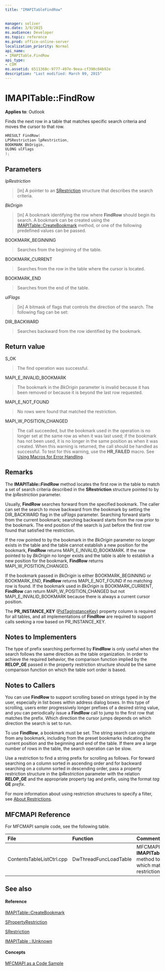 ```yaml
---
title: "IMAPITableFindRow"
 
 
manager: soliver
ms.date: 3/9/2015
ms.audience: Developer
ms.topic: reference
ms.prod: office-online-server
localization_priority: Normal
api_name:
- IMAPITable.FindRow
api_type:
- COM
ms.assetid: 6511368c-9777-497e-9eea-cf390c04b92e
description: "Last modified: March 09, 2015"
---
```


# IMAPITable::FindRow

  
  
**Applies to**: Outlook 
  
Finds the next row in a table that matches specific search criteria and moves the cursor to that row.
  
```cpp
HRESULT FindRow(
LPSRestriction lpRestriction,
BOOKMARK BkOrigin,
ULONG ulFlags
);
```

## Parameters

 _lpRestriction_
  
> [in] A pointer to an [SRestriction](srestriction.md) structure that describes the search criteria. 
    
 _BkOrigin_
  
> [in] A bookmark identifying the row where **FindRow** should begin its search. A bookmark can be created using the [IMAPITable::CreateBookmark](imapitable-createbookmark.md) method, or one of the following predefined values can be passed. 
    
BOOKMARK_BEGINNING 
  
> Searches from the beginning of the table. 
    
BOOKMARK_CURRENT 
  
> Searches from the row in the table where the cursor is located. 
    
BOOKMARK_END 
  
> Searches from the end of the table. 
    
 _ulFlags_
  
> [in] A bitmask of flags that controls the direction of the search. The following flag can be set:
    
DIR_BACKWARD 
  
> Searches backward from the row identified by the bookmark.
    
## Return value

S_OK 
  
> The find operation was successful.
    
MAPI_E_INVALID_BOOKMARK 
  
> The bookmark in the  _BkOrigin_ parameter is invalid because it has been removed or because it is beyond the last row requested. 
    
MAPI_E_NOT_FOUND 
  
> No rows were found that matched the restriction.
    
MAPI_W_POSITION_CHANGED
  
> The call succeeded, but the bookmark used in the operation is no longer set at the same row as when it was last used; if the bookmark has not been used, it is no longer in the same position as when it was created. When this warning is returned, the call should be handled as successful. To test for this warning, use the **HR_FAILED** macro. See [Using Macros for Error Handling](using-macros-for-error-handling.md).
    
## Remarks

The **IMAPITable::FindRow** method locates the first row in the table to match a set of search criteria described in the **SRestriction** structure pointed to by the  _lpRestriction_ parameter. 
  
Usually, **FindRow** searches forward from the specified bookmark. The caller can set the search to move backward from the bookmark by setting the DIR_BACKWARD flag in the  _ulFlags_ parameter. Searching forward starts from the current bookmark; searching backward starts from the row prior to the bookmark. The end position of the search is just before the first row found that satisfied the restriction. 
  
If the row pointed to by the bookmark in the  _BkOrigin_ parameter no longer exists in the table and the table cannot establish a new position for the bookmark, **FindRow** returns MAPI_E_INVALID_BOOKMARK. If the row pointed to by  _BkOrigin_ no longer exists and the table is able to establish a new position for the bookmark, **FindRow** returns MAPI_W_POSITION_CHANGED. 
  
If the bookmark passed in  _BkOrigin_ is either BOOKMARK_BEGINNING or BOOKMARK_END, **FindRow** returns MAPI_E_NOT_FOUND if no matching row is found. If the bookmark used in  _BkOrigin_ is BOOKMARK_CURRENT, **FindRow** can return MAPI_W_POSITION_CHANGED but not MAPI_E_INVALID_BOOKMARK because there is always a current cursor position. 
  
The **PR_INSTANCE_KEY** ([PidTagInstanceKey](pidtaginstancekey-canonical-property.md)) property column is required for all tables, and all implementations of **FindRow** are required to support calls seeking a row based on PR_INSTANCE_KEY. 
  
## Notes to Implementers

The type of prefix searching performed by **FindRow** is only useful when the search follows the same direction as the table organization. In order to achieve the required behavior, the comparison function implied by the **RELOP_GE** passed in the property restriction structure should be the same comparison function on which the table sort order is based. 
  
## Notes to Callers

You can use **FindRow** to support scrolling based on strings typed in by the user, especially in list boxes within address dialog boxes. In this type of scrolling, users enter progressively longer prefixes of a desired string value, and you can periodically issue a **FindRow** call to jump to the first row that matches the prefix. Which direction the cursor jumps depends on which direction the search is set to run. 
  
To use **FindRow**, a bookmark must be set. The string search can originate from any bookmark, including from the preset bookmarks indicating the current position and the beginning and end of the table. If there are a large number of rows in the table, the search operation can be slow.
  
Use a restriction to find a string prefix for scrolling as follows. For forward searching on a column sorted in ascending order and for backward searching on a column sorted in descending order, pass a property restriction structure in the  _lpRestriction_ parameter with the relation **RELOP_GE** and the appropriate property tag and prefix, using the format  _tag_ **GE** _prefix_. 
  
For more information about using restriction structures to specify a filter, see [About Restrictions](about-restrictions.md).
  
## MFCMAPI Reference

For MFCMAPI sample code, see the following table.
  
|**File**|**Function**|**Comment**|
|:-----|:-----|:-----|
|ContentsTableListCtrl.cpp  <br/> |DwThreadFuncLoadTable  <br/> |MFCMAPI uses the **IMAPITable::FindRow** method to find rows which match a restriction.  <br/> |
   
## See also

#### Reference

[IMAPITable::CreateBookmark](imapitable-createbookmark.md)
  
[SPropertyRestriction](spropertyrestriction.md)
  
[SRestriction](srestriction.md)
  
[IMAPITable : IUnknown](imapitableiunknown.md)
#### Concepts

[MFCMAPI as a Code Sample](mfcmapi-as-a-code-sample.md)

